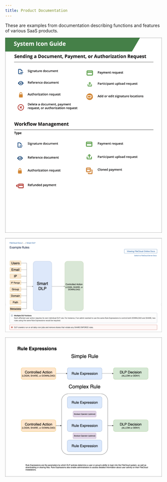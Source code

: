 ```yaml
---
title: Product Documentation
---
```


These are examples from documentation describing functions and features of various SaaS products.

![An icon description guide](../assets/icon_guide_new.png)

![A description of Smart Data Leak Prevention functions.](../assets/data_leak_prevention.png)

![A flowchart demonstrating Data Leak Prevention rule creation.](../assets/rule_expression.png)